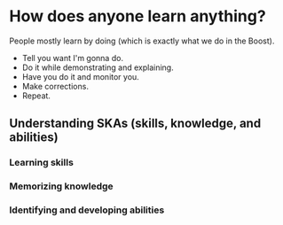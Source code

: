 # How does anyone learn anything?

People mostly learn by doing (which is exactly what we do in the Boost).

* Tell you want I'm gonna do.
* Do it while demonstrating and explaining.
* Have you do it and monitor you.
* Make corrections.
* Repeat.

## Understanding SKAs (skills, knowledge, and abilities)

### Learning skills

### Memorizing knowledge

### Identifying and developing abilities

[Ken Thompson]: <https://youtu.be/tc4ROCJYbm0?t=329>
[Unix Philosophy]: <https://en.wikipedia.org/wiki/Unix_philosophy>
[Kevin Henney]: <https://youtu.be/KjgvffBlWAg?t=1488>
[Mike Gancarz]: <https://en.wikipedia.org/wiki/Unix_philosophy#Mike_Gancarz:_The_UNIX_Philosophy>
